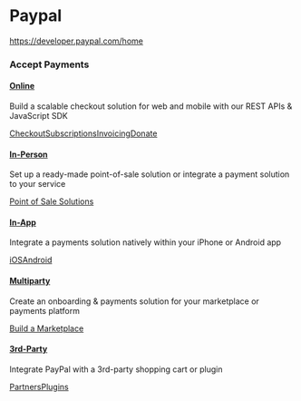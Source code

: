 # Paypal
  
https://developer.paypal.com/home  

  
  ### Accept Payments

#### [Online](/docs/online/)

Build a scalable checkout solution for web and mobile with our REST APIs & JavaScript SDK

[Checkout](/docs/checkout/)[Subscriptions](/docs/subscriptions/)[Invoicing](/docs/invoicing/)[Donate](/sdk/donate/)

#### [In-Person](/docs/in-person/)

Set up a ready-made point-of-sale solution or integrate a payment solution to your service

[Point of Sale Solutions](/docs/in-person/)

#### [In-App](/sdk/in-app/)

Integrate a payments solution natively within your iPhone or Android app

[iOS](/sdk/in-app/ios/)[Android](/sdk/in-app/android/)

#### [Multiparty](/docs/multiparty/)

Create an onboarding & payments solution for your marketplace or payments platform

[Build a Marketplace](/docs/multiparty/)

#### [3rd-Party](/docs/3rd-party/)

Integrate PayPal with a 3rd-party shopping cart or plugin

[Partners](https://www.paypal.com/us/business/platforms-and-marketplaces/directory)[Plugins](/docs/3rd-party/plugins/)